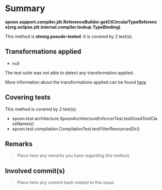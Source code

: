 # Summary
**spoon.support.compiler.jdt.ReferenceBuilder.getCtCircularTypeReference(org.eclipse.jdt.internal.compiler.lookup.TypeBinding)**

This method is **strong pseudo-tested**.
It is covered by 2 test(s). 


## Transformations applied

- null


The test suite was not able to detect any transformation applied.

More information about the transformations applied can be found [here](https://github.com/STAMP-project/pitest-descartes)

## Covering tests
This method is covered by 2 test(s).
* spoon.test.architecture.SpoonArchitectureEnforcerTest.testGoodTestClassNames()
* spoon.test.compilation.CompilationTest.testFilterResourcesDir()


## Remarks
> Place here any remarks you have regarding this method.

## Involved commit(s)

> Place here any commit hash related to this issue.
